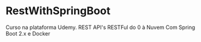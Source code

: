 # RestWithSpringBoot
Curso na plataforma Udemy. REST API's RESTFul do 0 à Nuvem Com Spring Boot 2.x e Docker
